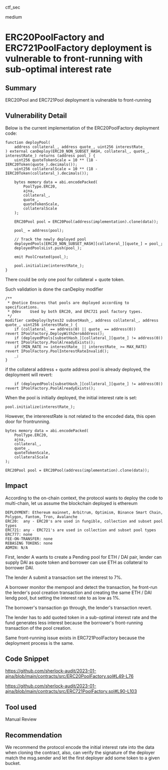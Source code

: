 ctf_sec

medium

# ERC20PoolFactory and ERC721PoolFactory deployment is vulnerable to front-running with sub-optimal interest rate

## Summary

ERC20Pool and ERC721Pool deployment is vulnerable to front-running

## Vulnerability Detail

Below is the current implementation of the ERC20PoolFactory deployment code:

```solidity
function deployPool(
	address collateral_, address quote_, uint256 interestRate_
) external canDeploy(ERC20_NON_SUBSET_HASH, collateral_, quote_, interestRate_) returns (address pool_) {
	uint256 quoteTokenScale = 10 ** (18 - IERC20Token(quote_).decimals());
	uint256 collateralScale = 10 ** (18 - IERC20Token(collateral_).decimals());

	bytes memory data = abi.encodePacked(
		PoolType.ERC20,
		ajna,
		collateral_,
		quote_,
		quoteTokenScale,
		collateralScale
	);

	ERC20Pool pool = ERC20Pool(address(implementation).clone(data));

	pool_ = address(pool);

	// Track the newly deployed pool
	deployedPools[ERC20_NON_SUBSET_HASH][collateral_][quote_] = pool_;
	deployedPoolsList.push(pool_);

	emit PoolCreated(pool_);

	pool.initialize(interestRate_);
}
```

There could be only one pool for collateral + quote token.

Such validation is done the canDeploy modifier

```solidity
/**
 * @notice Ensures that pools are deployed according to specifications.
 * @dev    Used by both ERC20, and ERC721 pool factory types.
 */
modifier canDeploy(bytes32 subsetHash_, address collateral_, address quote_, uint256 interestRate_) {
	if (collateral_ == address(0) || quote_ == address(0))              revert IPoolFactory.DeployWithZeroAddress();
	if (deployedPools[subsetHash_][collateral_][quote_] != address(0)) revert IPoolFactory.PoolAlreadyExists();
	if (MIN_RATE >= interestRate_ || interestRate_ >= MAX_RATE)         revert IPoolFactory.PoolInterestRateInvalid();
	_;
}
```

if the collateral address + quote address pool is already deployed, the deployment will revert:

```solidity
	if (deployedPools[subsetHash_][collateral_][quote_] != address(0)) revert IPoolFactory.PoolAlreadyExists();
```

When the pool is initially deployed, the initial interest rate is set:

```solidity
pool.initialize(interestRate_);
```

However, the intererestRate is not related to the encoded data, this open door for frontrunning.

```solidity
bytes memory data = abi.encodePacked(
	PoolType.ERC20,
	ajna,
	collateral_,
	quote_,
	quoteTokenScale,
	collateralScale
);

ERC20Pool pool = ERC20Pool(address(implementation).clone(data));
```

## Impact

According to the on-chain context, the protocol wants to deploy the code to multi-chain, let us assume the blockchain deployed is ethereum

```solidity
DEPLOYMENT: Ethereum mainnet, Arbitrum, Optimism, Binance Smart Chain, Polygon, Fantom, Tron, Avalanche
ERC20:  any - ERC20's are used in fungible, collection and subset pool types
ERC721: any - ERC721's are used in collection and subset pool types
ERC777: none
FEE-ON-TRANSFER: none
REBASING TOKENS: none
ADMIN: N/A
```

First, lender A wants to create a Pending pool for ETH / DAI pair, lender can supply DAI as quote token and borrower can use ETH as collateral to borrower DAI.

The lender A submit a transaction set the interest to 7%.

A borrower monitor the mempool and detect the transaction, he front-run the lender's pool creation transaction and creating the same ETH / DAI lendg pool, but setting the interest rate to as low as 1%.

The borrower's transaction go through, the lender's transaction revert.

The lender has to add quoted token in a sub-optimal interest rate and the fund generates less interest because the borrower's front-running transaction of the pool creation.

Same front-running issue exists in ERC721PoolFactory because the deployment process is the same.

## Code Snippet

https://github.com/sherlock-audit/2023-01-ajna/blob/main/contracts/src/ERC20PoolFactory.sol#L49-L76

https://github.com/sherlock-audit/2023-01-ajna/blob/main/contracts/src/ERC721PoolFactory.sol#L90-L103

## Tool used

Manual Review

## Recommendation

We recommend the protocol encode the initial interest rate into the data when cloning the contract, also, can verify the signature of the deployer match the msg.sender and let the first deployer add some token to a given bucket.


